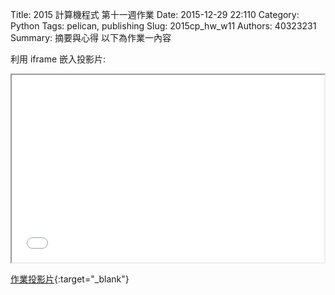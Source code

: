 Title: 2015 計算機程式 第十一週作業
Date: 2015-12-29 22:110
Category: Python
Tags: pelican, publishing
Slug: 2015cp_hw_w11
Authors: 40323231
Summary: 摘要與心得
以下為作業一內容

利用 iframe 嵌入投影片:

<iframe src="simplest7.html" width="500" height="300"></iframe>

[作業投影片](simplest7.html){:target="_blank"}

